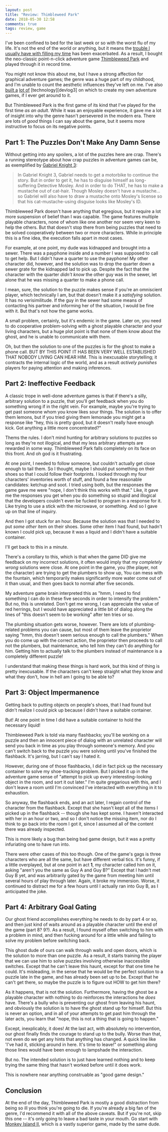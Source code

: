 ```yaml
---
layout: post
title: "Review: Thimbleweed Park"
date: 2018-05-30 12:58
comments: true
tags: review, game
---
```


I've been confined to bed for the last week or so with the worst flu of my life.
It's not the end of the world or anything, but it means the [trouble I usually
have with filling my time][retire] has been exacerbated. As a result, I bought
the neo-classic point-n-click adventure game [Thimbleweed Park][thimbleweed] and
played through it in record time.

[retire]: /blog/get-out-and-build-things/
[thimbleweed]: https://thimbleweedpark.com/

You might not know this about me, but I have a strong affection for graphical
adventure games; the genre was a huge part of my childhood, and I'm unable to
count the aesthetic influences they've left on me. I've also [built a][devlog1]
[lot of][devlog2] [technology][devlog3] on which to create my own adventure
games, if I ever get around to it.

[devlog1]: http://reasonablypolymorphic.com/blog/starting-a-game-engine/
[devlog2]: http://reasonablypolymorphic.com/blog/action-menus/
[devlog2]: http://reasonablypolymorphic.com/blog/navigation/

But Thimbleweed Park is the first game of its kind that I've played for the
first time *as an adult.* While it was an enjoyable experience, it gave me a lot
of insight into why the genre hasn't persevered in the modern era. There are
lots of *good* things I can say about the game, but it seems more instructive to
focus on its negative points.


## Part 1: The Puzzles Don't Make Any Damn Sense

Without getting into any spoilers, a lot of the puzzles here are crap. There's a
running stereotype about how crap puzzles in adventure games can be, as
exemplified by [Gabriel Knight 3][kontaku]:

> In Gabriel Knight 3, Gabriel needs to get a motorbike to continue the story.
> But in order to get it, he has to disguise himself as long-suffering Detective
> Mosley. And in order to do THAT, he has to make a mustache out of cat-hair.
> Though Mosley doesn't have a mustache… so Gabriel will also have to draw a
> mustache onto Mosley's license so that his cat-mustache-using disguise looks
> like Mosley's ID.

[kontaku]: https://kotaku.com/5903932/how-we-survived-adventure-gamings-most-hair-tearingly-ridiculous-puzzles

Thimbleweed Park doesn't have anything that egregious, but it require a lot more
suspension of belief than I was capable. The game features multiple playable
characters, none of whom like one another nor seem very keen to help the others.
But that doesn't stop there from being puzzles that need to be solved
cooperatively between two or more characters. While in principle this is a fine
idea, the execution falls apart in most cases.

For example, at one point, my dude was kidnapped and brought into a sewer. There
was a payphone inside and a number I was supposed to call to get help. But I
didn't have a quarter to use the payphone! My other character did, however, and
the solution was to drop the quarter down a sewer grate for the kidnapped lad
to pick up. Despite the fact that the character with the quarter *didn't know*
the other guy was in the sewer, let alone that he was missing a quarter to make
a phone call.

I mean, sure, the solution to the puzzle makes sense if you're an omniscient
player, which technically I am, but that doesn't make it a *satisfying*
solution. It has no verisimilitude. If the guy in the sewer had some means of
contacting his partner and informing her of the situation, I would be fine with
it. But that's not how the game works.

A small problem, certainly, but it's endemic in the game. Later on, you need to
do cooperative problem-solving with a ghost playable character and your living
characters, but a huge plot point is that none of them know about the ghost, and
he is unable to communicate with them.

Oh, but then the solution to one of the puzzles is for the ghost to make a phone
call. BUT BY THIS POINT IT HAS BEEN VERY WELL ESTABLISHED THAT NOBODY LIVING CAN
HEAR HIM. This is inexcusable storytelling; it contracts the internal logic of
the world, and as a result *actively punishes* players for paying attention and
making inferences.


## Part 2: Ineffective Feedback

A classic trope in well-done adventure games is that if there's a silly,
arbitrary solution to a puzzle, that you'll get feedback when you do something
wrong if in the right vein. For example, maybe you're trying to get past
someone whom you know likes sour things. The solution is to offer them lemons,
but if you tried giving them lemonade you might get a response like "hey, this
is pretty good, but it doesn't really have enough kick. Got anything a little
more concentrated?"

Thems the rules. I don't mind hunting for arbitrary solutions to puzzles so long
as they're not illogical, and that my less arbitrary attempts are rewarded in
some way. Thimbleweed Park falls completely on its face on this front. And oh
god is it frustrating.

At one point, I needed to follow someone, but couldn't actually get close enough
to tail them. So I thought, maybe I should put something on their shoes so that
I could follow their footprints. I looked through my four characters'
inventories worth of stuff, and found a few reasonable candidates: ketchup and
soot. I tried using both, but the responses the game gave me were "nope, I don't
think this works with that." Like, it gave me the responses you get when you do
something so stupid and illogical that the developers couldn't even be fucked to
program in a response for it. Like trying to use a stick with the microwave, or
something. And so I gave up on that line of inquiry.

And then I got stuck for an hour. Because the solution was that I needed to put
*some other* item on their shoes. Some other item I had found, but hadn't known
I could pick up, because it was a liquid and I didn't have a suitable container.

I'll get back to this in a minute.

There's a corollary to this, which is that when the game DID give me feedback on
my incorrect solutions, it often would imply that my *completely wrong*
solutions were close. At one point in the game, you (the player, not the
character) are trying to get the plumbers to show up, You can mess with the
fountain, which temporarily makes significantly more water come out of it than
usual, and then goes back to normal after five seconds.

My adventure game brain interpreted this as "hmm, I need to find something I can
do in these five seconds in order to intensify the problem." But no, this is
unrelated. Don't get me wrong, I can appreciate the value of red herrings, but I
would have appreciated a little bit of dialog along the lines of "this doesn't
seem to be working" after ten tries or so.

The plumbing situation gets worse, however. There are lots of plumbing-related
problems you can cause, but most of them leave the proprietor saying "hmm, this
doesn't seem serious enough to call the plumbers." When you do come up with the
correct action, the proprietor then proceeds to call not the plumbers, but
maintenance, who tell him they can't do anything for him. Getting him to
actually talk to the plumbers instead of maintenance is a completely different
puzzle!

I understand that making these things is hard work, but this kind of thing is
pretty inexcusable. If the characters can't keep straight what they know and
what they don't, how in hell am I going to be able to?


## Part 3: Object Impermanence

Getting back to putting objects on people's shoes, that I had found but didn't
realize I could pick up because I didn't have a suitable container.

But! At one point in time I did have a suitable container to hold the necessary
liquid!

Thimbleweed Park is told via many flashbacks; you'll be working on a puzzle and
then an innocent piece of dialog with an unrelated character will send you back
in time as you play through someone's memory. And you can't switch back to the
puzzle you were solving until you've finished the flashback. It's jarring, but I
can't say I hated it.

However, during one of those flashbacks, I did in fact pick up the necessary
container to solve my shoe-tracking problem. But I picked it up in the
adventure game sense of "attempt to pick up every interesting-looking object in
the room, and sort it out later." I'm quite gregarious with this, and I don't
leave a room until I'm convinced I've interacted with everything in it to
exhaustion.

So anyway, the flashback ends, and an act later, I regain control of the
character from the flashback. Except that she hasn't kept all of the items I
picked up in the flashback -- though she has kept some. I haven't interacted
with her in an hour or two, and so I don't notice the missing item, nor do I
think to go back into the room I got it, since I assumed all of the content
there was already inspected.

This is more likely a bug than being bad game design, but it was a pretty
infuriating one to have run into.

There were other cases of this too though. One of the game's gags is three
characters who are all the same, but have different verbal tics. It's funny, if
a little overplayed, but at one point in act **1**, my character called him on
it, asking "aren't you the same as Guy A and Guy B?" Except that I hadn't met
Guy B yet, and was arbitrarily gated by the game from meeting him until several
hours of play through later. Again, it broke my immersion. Worse, it continued
to distract me for a few hours until I actually ran into Guy B, as I anticipated
the joke.


## Part 4: Arbitrary Goal Gating

Our ghost friend accomplishes everything he needs to do by part 4 or so, and
then just kind of waits around as a playable character until the end of the game
(part 8? 9?). As a result, I found myself often switching to him with a problem
in mind, and then fucking around for a little while and failing to solve my
problem before switching back.

This ghost dude of ours can walk through walls and open doors, which is the
solution to more than one puzzle. As a result, it starts training the player
that we can use him to solve puzzles involving otherwise inaccessible switches.
Except that he can't leave this haunt, except for that one time he could. It's
misleading, in the sense that he would be the perfect solution to a puzzle late
in the game, and has already been set up to be. Except that he can't get there,
so maybe the puzzle is to figure out HOW to get him there?

As it happens, that is not the solution. Furthermore, having the ghost be a
playable character with nothing to do reinforces the interactions he *does*
have. There's a bully who is preventing our ghost from leaving his haunt, and
obviously the solution is to have the ghost stand up for himself. But this is
never an option, and in all of your attempts to get past him through the later
acts, you learn that "nope, this is not a thing that is going to happen."

Except, inexplicably, it does! At the last act, with absolutely no intervention,
our ghost finally finds the courage to stand up to the bully. Worse than that,
not even do we get any hints that anything has changed. A quick line like 'I've
had it, sticking around in here. It's time to leave!" or something along those
lines would have been enough to lampshade the interaction.

But no. The intended solution is to just have learned nothing and to keep trying
the same thing that hasn't worked before until it does work.

This is nowhere near anything construable as "good game design."


## Conclusion

At the end of the day, Thimbleweed Park is mostly a good distraction from being
so ill you think you're going to die. If you're already a big fan of the genre,
I'd recommend it with all of the above caveats. But if you're not, skip this one
-- it's only going to leave a bad taste in your mouth. Go start with [Monkey
Island II][mi2], which is a vastly superior game, made by the same dude.

[mi2]: https://store.steampowered.com/app/32460/Monkey_Island_2_Special_Edition_LeChucks_Revenge/

